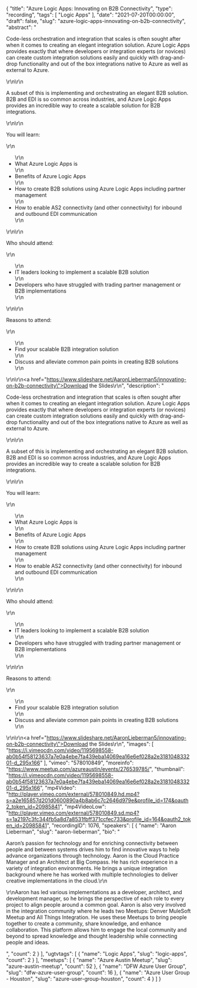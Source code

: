 {
  "title": "Azure Logic Apps: Innovating on B2B Connectivity",
  "type": "recording",
  "tags": [
    "Logic Apps"
  ],
  "date": "2021-07-20T00:00:00",
  "draft": false,
  "slug": "azure-logic-apps-innovating-on-b2b-connectivity",
  "abstract": "<p>Code-less orchestration and integration that scales is often sought after when it comes to creating an elegant integration solution. Azure Logic Apps provides exactly that where developers or integration experts (or novices) can create custom integration solutions easily and quickly with drag-and-drop functionality and out of the box integrations native to Azure as well as external to Azure.</p>\r\n\r\n<p>A subset of this is implementing and orchestrating an elegant B2B solution. B2B and EDI is so common across industries, and Azure Logic Apps provides an incredible way to create a scalable solution for B2B integrations.</p>\r\n\r\n<p>You will learn:</p>\r\n<ul>\r\n<li>What Azure Logic Apps is</li>\r\n<li>Benefits of Azure Logic Apps</li>\r\n<li>How to create B2B solutions using Azure Logic Apps including partner management</li>\r\n<li>How to enable AS2 connectivity (and other connectivity) for inbound and outbound EDI communication</li>\r\n</ul>\r\n\r\n<p>Who should attend:</p>\r\n<ul>\r\n<li>IT leaders looking to implement a scalable B2B solution</li>\r\n<li>Developers who have struggled with trading partner management or B2B implementations</li>\r\n</ul>\r\n\r\n<p>Reasons to attend:</p>\r\n<ul>\r\n<li>Find your scalable B2B integration solution</li>\r\n<li>Discuss and alleviate common pain points in creating B2B solutions</li>\r\n</ul>\r\n\r\n<a href=\"https://www.slideshare.net/AaronLieberman5/innovating-on-b2b-connectivity\">Download the Slides</a>\r\n",
  "description": "<p>Code-less orchestration and integration that scales is often sought after when it comes to creating an elegant integration solution. Azure Logic Apps provides exactly that where developers or integration experts (or novices) can create custom integration solutions easily and quickly with drag-and-drop functionality and out of the box integrations native to Azure as well as external to Azure.</p>\r\n\r\n<p>A subset of this is implementing and orchestrating an elegant B2B solution. B2B and EDI is so common across industries, and Azure Logic Apps provides an incredible way to create a scalable solution for B2B integrations.</p>\r\n\r\n<p>You will learn:</p>\r\n<ul>\r\n<li>What Azure Logic Apps is</li>\r\n<li>Benefits of Azure Logic Apps</li>\r\n<li>How to create B2B solutions using Azure Logic Apps including partner management</li>\r\n<li>How to enable AS2 connectivity (and other connectivity) for inbound and outbound EDI communication</li>\r\n</ul>\r\n\r\n<p>Who should attend:</p>\r\n<ul>\r\n<li>IT leaders looking to implement a scalable B2B solution</li>\r\n<li>Developers who have struggled with trading partner management or B2B implementations</li>\r\n</ul>\r\n\r\n<p>Reasons to attend:</p>\r\n<ul>\r\n<li>Find your scalable B2B integration solution</li>\r\n<li>Discuss and alleviate common pain points in creating B2B solutions</li>\r\n</ul>\r\n\r\n<a href=\"https://www.slideshare.net/AaronLieberman5/innovating-on-b2b-connectivity\">Download the Slides</a>\r\n",
  "images": [
    "https://i.vimeocdn.com/video/1195698558-ab0b54f58123637a7e0a4ebe7fa439eba14069ea16e6ef028a2e318104833201-d_295x166"
  ],
  "vimeo": "578010849",
  "moreinfo": "https://www.meetup.com/azureaustin/events/276539785/",
  "thumbnail": "https://i.vimeocdn.com/video/1195698558-ab0b54f58123637a7e0a4ebe7fa439eba14069ea16e6ef028a2e318104833201-d_295x166",
  "mp4Video": "http://player.vimeo.com/external/578010849.hd.mp4?s=a2e165857d201d0600890a4b8ab6c7c2646d979e&profile_id=174&oauth2_token_id=20985841",
  "mp4VideoLow": "http://player.vimeo.com/external/578010849.sd.mp4?s=1a2197c3fc344fb5a8d7a8531fbff371ccfec733&profile_id=164&oauth2_token_id=20985841",
  "recordingID": 1076,
  "speakers": [
    {
      "name": "Aaron Lieberman",
      "slug": "aaron-lieberman",
      "bio": "<p>Aaron’s passion for technology and for enriching connectivity between people and between systems drives him to find innovative ways to help advance organizations through technology. Aaron is the Cloud Practice Manager and an Architect at Big Compass. He has rich experience in a variety of integration environments. He brings a unique integration background where he has worked with multiple technologies to deliver creative implementations in the cloud.\r\n</p><p>\r\nAaron has led various implementations as a developer, architect, and development manager, so he brings the perspective of each role to every project to align people around a common goal. Aaron is also very involved in the integration community where he leads two Meetups: Denver MuleSoft Meetup and All Things Integration. He uses these Meetups to bring people together to create a community, share knowledge, and enhance collaboration. This platform allows him to engage the local community and beyond to spread knowledge and thought leadership while connecting people and ideas.</p>",
      "count": 2
    }
  ],
  "ugtvtags": [
    {
      "name": "Logic Apps",
      "slug": "logic-apps",
      "count": 2
    }
  ],
  "meetups": [
    {
      "name": "Azure Austin Meetup",
      "slug": "azure-austin-meetup",
      "count": 52
    },
    {
      "name": "DFW Azure User Group",
      "slug": "dfw-azure-user-group",
      "count": 16
    },
    {
      "name": "Azure User Group - Houston",
      "slug": "azure-user-group-houston",
      "count": 4
    }
  ]
}